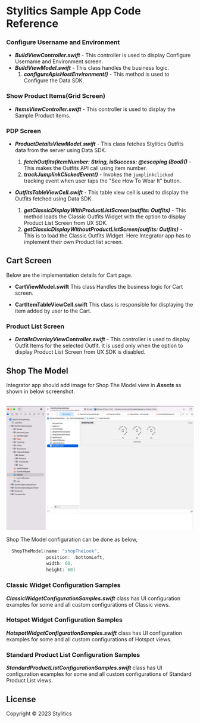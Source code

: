 # Stylitics Sample App Code Reference 


### Configure Username and Environment

- *_**BuildViewController.swift**_* - This controller is used to display Configure Username and Environment screen.
- *_**BuildViewModel.swift**_* - This class handles the business logic.
  1. *_**configureApisHostEnvironment()**_* - This method is used to Configure the Data SDK.


### Show Product Items(Grid Screen)

- *_**ItemsViewController.swift**_* - This controller is used to display the Sample Product items.


### PDP Screen

- *_**ProductDetailsViewModel.swift**_* - This class fetches Stylitics Outfits data from the server using Data SDK. 
     1. *_**fetchOutfits(itemNumber: String, isSuccess: @escaping (Bool)()**_* - This makes the Outfits API call using item number.
     2. *_**trackJumplinkClickedEvent()**_* - Invokes the `jumplinkclicked` tracking event when user taps the "See How To Wear It" button.
     
- *_**OutfitsTableViewCell.swift**_* - This table view cell is used to display the Outfits fetched using Data SDK.
     1. *_**getClassicDisplayWithProductListScreen(outfits: Outfits)**_* - This method loads the Classic Outfits Widget with the option to display Product List Screen from UX SDK. 
     2. *_**getClassicDisplayWithoutProductListScreen(outfits: Outfits)**_* - This is to load the Classic Outfits Widget. Here Integrator app has to implement their own Product list screen.

## Cart Screen

Below are the implementation details for Cart page.

* **CartViewModel.swift** This class Handles the business logic for Cart screen.

* **CartItemTableViewCell.swift** This class is responsible for displaying the item added by user to the Cart.
  
### Product List Screen

- *_**DetailsOverlayViewController.swift**_* - This controller is used to display Outfit Items for the selected Outfit. It is used only when the option to display Product List Screen from UX SDK is disabled.

## Shop The Model

Integrator app should add image for Shop The Model view in *_**Assets**_* as shown in below screenshot.

</br>![Image1](Screenshots/shop_the_model_image_location.png)

Shop The Model configuration can be done as below,

```swift
  ShopTheModel(name: "shopTheLook",
               position: .bottomLeft,
               width: 60,
               height: 60)
```

### Classic Widget Configuration Samples

*_**ClassicWidgetConfigurationSamples.swift**_* class has UI configuration examples for some and all custom configurations of Classic views.

### Hotspot Widget Configuration Samples

*_**HotspotWidgetConfigurationSamples.swift**_* class has UI configuration examples for some and all custom configurations of Hotspot views.

### Standard Product List Configuration Samples

*_**StandardProductListConfigurationSamples.swift**_* class has UI configuration examples for some and all custom configurations of Standard Product List views.


## License

Copyright © 2023 Stylitics
